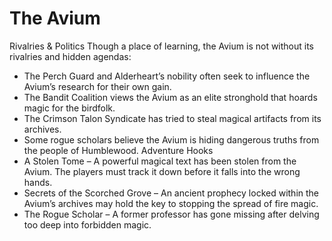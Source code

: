 # The Avium
Rivalries & Politics
Though a place of learning, the Avium is not without its rivalries and hidden agendas:
- The Perch Guard and Alderheart’s nobility often seek to influence the Avium’s research for their own gain.
- The Bandit Coalition views the Avium as an elite stronghold that hoards magic for the birdfolk.
- The Crimson Talon Syndicate has tried to steal magical artifacts from its archives.
- Some rogue scholars believe the Avium is hiding dangerous truths from the people of Humblewood.
Adventure Hooks
- A Stolen Tome – A powerful magical text has been stolen from the Avium. The players must track it down before it falls into the wrong hands.
- Secrets of the Scorched Grove – An ancient prophecy locked within the Avium’s archives may hold the key to stopping the spread of fire magic.
- The Rogue Scholar – A former professor has gone missing after delving too deep into forbidden magic.